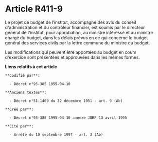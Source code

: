 # Article R411-9

Le projet de budget de l'institut, accompagné des avis du conseil d'administration et du contrôleur financier, est soumis par
le directeur général de l'institut, pour approbation, au ministre intéressé et au ministre chargé du budget, dans les délais
prévus en ce qui concerne le budget général des services civils par la lettre commune du ministre du budget.

Les modifications qui peuvent être apportées au budget en cours d'exercice sont présentées et approuvées dans les mêmes
formes.

**Liens relatifs à cet article**

	**Codifié par**:

	  - Décret n°95-385 1955-04-10

	**Anciens textes**:

	  - Décret n°51-1469 du 22 décembre 1951 - art. 9 (Ab)

	**Créé par**:

	  - Décret n°95-385 1995-04-10 annexe JORF 13 avril 1995

	**Cité par**:

	  - Arrêté du 10 septembre 1997 - art. 3 (Ab)
